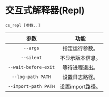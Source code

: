 # 交互式解释器(Repl)
`cs_repl [参数..]`  

参数|功能
:---:|:---:
`--args`|指定运行参数。  
`--silent`|不显示版本信息。  
`--wait-before-exit`|等待进程退出。  
`--log-path PATH`|设置日志路径。  
`--import-path PATH`|设置import路径。 